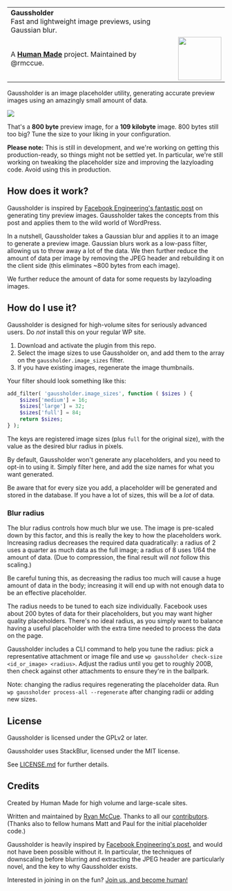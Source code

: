 <table width="100%">
	<tr>
		<td align="left" width="70">
			<strong>Gaussholder</strong><br />
			 Fast and lightweight image previews, using Gaussian blur.
		</td>
		<td align="right" width="20%">
			<!--
			<a href="https://travis-ci.org/humanmade/Mercator">
				<img src="https://travis-ci.org/humanmade/Mercator.svg?branch=master" alt="Build status">
			</a>
			<a href="http://codecov.io/github/humanmade/Mercator?branch=master">
				<img src="http://codecov.io/github/humanmade/Mercator/coverage.svg?branch=master" alt="Coverage via codecov.io" />
			</a>
			-->
		</td>
	</tr>
	<tr>
		<td>
			A <strong><a href="https://hmn.md/">Human Made</a></strong> project. Maintained by @rmccue.
		</td>
		<td align="center">
			<img src="https://hmn.md/content/themes/hmnmd/assets/images/hm-logo.svg" width="100" />
		</td>
	</tr>
</table>

Gaussholder is an image placeholder utility, generating accurate preview images using an amazingly small amount of data.

<img src="https://giant.gfycat.com/MemorableCoordinatedAngelfish.gif" />

That's a **800 byte** preview image, for a **109 kilobyte** image. 800 bytes still too big? Tune the size to your liking in your configuration.

**Please note:** This is still in development, and we're working on getting this production-ready, so things might not be settled yet. In particular, we're still working on tweaking the placeholder size and improving the lazyloading code. Avoid using this in production.

## How does it work?

Gaussholder is inspired by [Facebook Engineering's fantastic post][fbeng] on generating tiny preview images. Gaussholder takes the concepts from this post and applies them to the wild world of WordPress.

In a nutshell, Gaussholder takes a Gaussian blur and applies it to an image to generate a preview image. Gaussian blurs work as a low-pass filter, allowing us to throw away a lot of the data. We then further reduce the amount of data per image by removing the JPEG header and rebuilding it on the client side (this eliminates ~800 bytes from each image).

We further reduce the amount of data for some requests by lazyloading images.

[fbeng]: https://code.facebook.com/posts/991252547593574

## How do I use it?

Gaussholder is designed for high-volume sites for seriously advanced users. Do _not_ install this on your regular WP site.

1. Download and activate the plugin from this repo.
2. Select the image sizes to use Gaussholder on, and add them to the array on the `gaussholder.image_sizes` filter.
3. If you have existing images, regenerate the image thumbnails.

Your filter should look something like this:

```php
add_filter( 'gaussholder.image_sizes', function ( $sizes ) {
	$sizes['medium'] = 16;
	$sizes['large'] = 32;
	$sizes['full'] = 84;
	return $sizes;
} );
```

The keys are registered image sizes (plus `full` for the original size), with the value as the desired blur radius in pixels.

By default, Gaussholder won't generate any placeholders, and you need to opt-in to using it. Simply filter here, and add the size names for what you want generated.

Be aware that for every size you add, a placeholder will be generated and stored in the database. If you have a lot of sizes, this will be a _lot_ of data.

### Blur radius

The blur radius controls how much blur we use. The image is pre-scaled down by this factor, and this is really the key to how the placeholders work. Increasing radius decreases the required data quadratically: a radius of 2 uses a quarter as much data as the full image; a radius of 8 uses 1/64 the amount of data. (Due to compression, the final result will *not* follow this scaling.)

Be careful tuning this, as decreasing the radius too much will cause a huge amount of data in the body; increasing it will end up with not enough data to be an effective placeholder.

The radius needs to be tuned to each size individually. Facebook uses about 200 bytes of data for their placeholders, but you may want higher quality placeholders. There's no ideal radius, as you simply want to balance having a useful placeholder with the extra time needed to process the data on the page.

Gaussholder includes a CLI command to help you tune the radius: pick a representative attachment or image file and use `wp gaussholder check-size <id_or_image> <radius>`. Adjust the radius until you get to roughly 200B, then check against other attachments to ensure they're in the ballpark.

Note: changing the radius requires regenerating the placeholder data. Run `wp gaussholder process-all --regenerate` after changing radii or adding new sizes.

## License
Gaussholder is licensed under the GPLv2 or later.

Gaussholder uses StackBlur, licensed under the MIT license.

See [LICENSE.md](LICENSE.md) for further details.

## Credits
Created by Human Made for high volume and large-scale sites.

Written and maintained by [Ryan McCue](https://github.com/rmccue). Thanks to all our [contributors](https://github.com/humanmade/Gaussholder/graphs/contributors). (Thanks also to fellow humans Matt and Paul for the initial placeholder code.)

Gaussholder is heavily inspired by [Facebook Engineering's post][fbeng], and would not have been possible without it. In particular, the techniques of downscaling before blurring and extracting the JPEG header are particularly novel, and the key to why Gaussholder exists.

Interested in joining in on the fun? [Join us, and become human!](https://hmn.md/is/hiring/)
